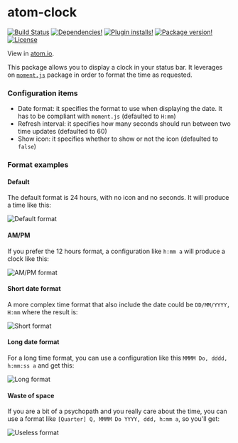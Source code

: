 # atom-clock
[![Build Status](https://img.shields.io/travis/b3by/atom-clock.svg?style=flat-square)](https://travis-ci.org/b3by/atom-clock)
[![Dependencies!](https://img.shields.io/david/b3by/atom-clock.svg?style=flat-square)](https://david-dm.org/b3by/atom-clock)
[![Plugin installs!](https://img.shields.io/apm/dm/atom-clock.svg?style=flat-square)](https://atom.io/packages/atom-clock)
[![Package version!](https://img.shields.io/apm/v/atom-clock.svg?style=flat-square)](https://atom.io/packages/atom-clock)
[![License](https://img.shields.io/apm/l/atom-clock.svg?style=flat-square)](https://github.com/b3by/atom-clock/blob/master/LICENSE.md)

View in [atom.io](https://atom.io/packages/atom-clock).

This package allows you to display a clock in your status bar.
It leverages on [`moment.js`](http://momentjs.com/) package in order to format
the time as requested.

### Configuration items
* Date format: it specifies the format to use when displaying the date. It has to
be compliant with `moment.js` (defaulted to `H:mm`)
* Refresh interval: it specifies how many seconds should run between two time
updates (defaulted to 60)
* Show icon: it specifies whether to show or not the icon (defaulted to `false`)

### Format examples

#### Default
The default format is 24 hours, with no icon and no seconds. It will produce a
time like this:

![Default format](https://raw.githubusercontent.com/b3by/atom-clock/master/images/default.png?raw=true)

#### AM/PM

If you prefer the 12 hours format, a configuration like `h:mm a` will produce
a clock like this:

![AM/PM format](https://raw.githubusercontent.com/b3by/atom-clock/master/images/ampm.png?raw=true)

#### Short date format
A more complex time format that also include the date could be `DD/MM/YYYY, H:mm`
where the result is:

![Short format](https://raw.githubusercontent.com/b3by/atom-clock/master/images/short.png?raw=true)

#### Long date format
For a long time format, you can use a configuration like this
`MMMM Do, dddd, h:mm:ss a` and get this:

![Long format](https://raw.githubusercontent.com/b3by/atom-clock/master/images/long.png?raw=true)

#### Waste of space
If you are a bit of a psychopath and you really care about the time, you can use
a format like `[Quarter] Q, MMMM Do YYYY, ddd, h:mm a`, so you'll get:

![Useless format](https://raw.githubusercontent.com/b3by/atom-clock/master/images/useless.png?raw=true)
